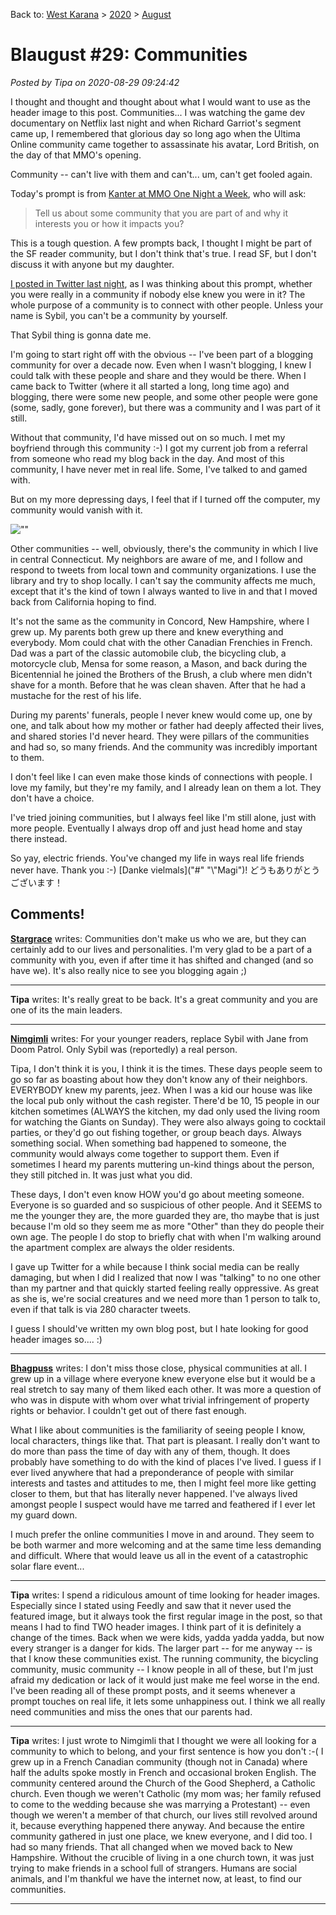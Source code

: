 Back to: [West Karana](/posts/westkarana.md) > [2020](/posts/2020/westkarana.md) > [August](./westkarana.md)
# Blaugust #29: Communities

*Posted by Tipa on 2020-08-29 09:24:42*


I thought and thought and thought about what I would want to use as the header image to this post. Communities... I was watching the game dev documentary on Netflix last night and when Richard Garriot's segment came up, I remembered that glorious day so long ago when the Ultima Online community came together to assassinate his avatar, Lord British, on the day of that MMO's opening.



Community -- can't live with them and can't... um, can't get fooled again.



Today's prompt is from [Kanter at MMO One Night a Week](\"https://mmoonenight.blogspot.com/\"), who will ask:




> Tell us about some community that you are part of and why it interests you or how it impacts you?
> 
> 



This is a tough question. A few prompts back, I thought I might be part of the SF reader community, but I don't think that's true. I read SF, but I don't discuss it with anyone but my daughter.



[I posted in Twitter last night](\"https://twitter.com/tipadaknife/status/1299540766688243714\"), as I was thinking about this prompt, whether you were really in a community if nobody else knew you were in it? The whole purpose of a community is to connect with other people. Unless your name is Sybil, you can't be a community by yourself.



That Sybil thing is gonna date me.



I'm going to start right off with the obvious -- I've been part of a blogging community for over a decade now. Even when I wasn't blogging, I knew I could talk with these people and share and they would be there. When I came back to Twitter (where it all started a long, long time ago) and blogging, there were some new people, and some other people were gone (some, sadly, gone forever), but there was a community and I was part of it still.



Without that community, I'd have missed out on so much. I met my boyfriend through this community :-) I got my current job from a referral from someone who read my blog back in the day. And most of this community, I have never met in real life. Some, I've talked to and gamed with.



But on my more depressing days, I feel that if I turned off the computer, my community would vanish with it.



![\"\"](\"https://chasingdings.com/wp-content/uploads/2020/08/614DUccioCL.jpg\")

Other communities -- well, obviously, there's the community in which I live in central Connecticut. My neighbors are aware of me, and I follow and respond to tweets from local town and community organizations. I use the library and try to shop locally. I can't say the community affects me much, except that it's the kind of town I always wanted to live in and that I moved back from California hoping to find.



It's not the same as the community in Concord, New Hampshire, where I grew up. My parents both grew up there and knew everything and everybody. Mom could chat with the other Canadian Frenchies in French. Dad was a part of the classic automobile club, the bicycling club, a motorcycle club, Mensa for some reason, a Mason, and back during the Bicentennial he joined the Brothers of the Brush, a club where men didn't shave for a month. Before that he was clean shaven. After that he had a mustache for the rest of his life.



During my parents' funerals, people I never knew would come up, one by one, and talk about how my mother or father had deeply affected their lives, and shared stories I'd never heard. They were pillars of the communities and had so, so many friends. And the community was incredibly important to them.



I don't feel like I can even make those kinds of connections with people. I love my family, but they're my family, and I already lean on them a lot. They don't have a choice.



I've tried joining communities, but I always feel like I'm still alone, just with more people. Eventually I always drop off and just head home and stay there instead.



So yay, electric friends. You've changed my life in ways real life friends never have. Thank you :-) [Danke vielmals](\"#\" "\\"Magi")! どうもありがとうございます！



## Comments!

**[Stargrace](http://nomadicgamerseh.com)** writes: Communities don't make us who we are, but they can certainly add to our lives and personalities. I'm very glad to be a part of a community with you, even if after time it has shifted and changed (and so have we). It's also really nice to see you blogging again ;)

---

**Tipa** writes: It's really great to be back. It's a great community and you are one of its the main leaders.

---

**[Nimgimli](https://dragonchasers.com)** writes: For your younger readers, replace Sybil with Jane from Doom Patrol. Only Sybil was (reportedly) a real person.

Tipa, I don't think it is you, I think it is the times. These days people seem to go so far as boasting about how they don't know any of their neighbors. EVERYBODY knew my parents, jeez. When I was a kid our house was like the local pub only without the cash register. There'd be 10, 15 people in our kitchen sometimes (ALWAYS the kitchen, my dad only used the living room for watching the Giants on Sunday). They were also always going to cocktail parties, or they'd go out fishing together, or group beach days. Always something social. When something bad happened to someone, the community would always come together to support them. Even if sometimes I heard my parents muttering un-kind things about the person, they still pitched in. It was just what you did.

These days, I don't even know HOW you'd go about meeting someone. Everyone is so guarded and so suspicious of other people. And it SEEMS to me the younger they are, the more guarded they are, tho maybe that is just because I'm old so they seem me as more \"Other\" than they do people their own age. The people I do stop to briefly chat with when I'm walking around the apartment complex are always the older residents.

I gave up Twitter for a while because I think social media can be really damaging, but when I did I realized that now I was \"talking\" to no one other than my partner and that quickly started feeling really oppressive. As great as she is, we're social creatures and we need more than 1 person to talk to, even if that talk is via 280 character tweets.

I guess I should've written my own blog post, but I hate looking for good header images so.... :)

---

**[Bhagpuss](http://bhagpuss.blogspot.com)** writes: I don't miss those close, physical communities at all. I grew up in a village where everyone knew everyone else but it would be a real stretch to say many of them liked each other. It was more a question of who was in dispute with whom over what trivial infringement of property rights or behavior. I couldn't get out of there fast enough.

What I like about communities is the familiarity of seeing people I know, local characters, things like that. That part is pleasant. I really don't want to do more than pass the time of day with any of them, though. It does probably have something to do with the kind of places I've lived. I guess if I ever lived anywhere that had a preponderance of people with similar interests and tastes and attitudes to me, then I might feel more like getting closer to them, but that has literally never happened. I've always lived amongst people I suspect would have me tarred and feathered if I ever let my guard down.

I much prefer the online communities I move in and around. They seem to be both warmer and more welcoming and at the same time less demanding and difficult. Where that would leave us all in the event of a catastrophic solar flare event...

---

**Tipa** writes: I spend a ridiculous amount of time looking for header images. Especially since I stated using Feedly and saw that it never used the featured image, but it always took the first regular image in the post, so that means I had to find TWO header images.
I think part of it is definitely a change of the times. Back when we were kids, yadda yadda yadda, but now every stranger is a danger for kids.
The larger part -- for me anyway -- is that I know these communities exist. The running community, the bicycling community, music community -- I know people in all of these, but I'm just afraid my dedication or lack of it would just make me feel worse in the end.
I've been reading all of these prompt posts, and it seems whenever a prompt touches on real life, it lets some unhappiness out. I think we all really need communities and miss the ones that our parents had.

---

**Tipa** writes: I just wrote to Nimgimli that I thought we were all looking for a community to which to belong, and your first sentence is how you don't :-( I grew up in a French Canadian community (though not in Canada) where half the adults spoke mostly in French and occasional broken English. The community centered around the Church of the Good Shepherd, a Catholic church. Even though we weren't Catholic (my mom was; her family refused to come to the wedding because she was marrying a Protestant) -- even though we weren't a member of that church, our lives still revolved around it, because everything happened there anyway. And because the entire community gathered in just one place, we knew everyone, and I did too. I had so many friends. That all changed when we moved back to New Hampshire. Without the crucible of living in a one church town, it was just trying to make friends in a school full of strangers.
Humans are social animals, and I'm thankful we have the internet now, at least, to find our communities.

---

